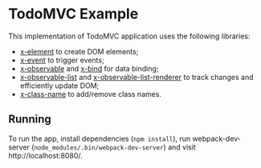# TodoMVC Example

This implementation of TodoMVC application uses the following libraries:

- [x-element](https://www.npmjs.com/package/x-element) to create DOM elements;
- [x-event](https://www.npmjs.com/package/x-event) to trigger events;
- [x-observable](https://www.npmjs.com/package/x-observable) and
  [x-bind](https://www.npmjs.com/package/x-bind) for data binding;
- [x-observable-list](https://www.npmjs.com/package/x-observable-list) and
  [x-observable-list-renderer](https://www.npmjs.com/package/x-observable-list-renderer)
  to track changes and efficiently update DOM;
- [x-class-name](https://www.npmjs.com/package/x-class-name) to add/remove class names.

## Running

To run the app, install dependencies (`npm install`), run webpack-dev-server (`node_modules/.bin/webpack-dev-server`) and visit http://localhost:8080/.